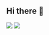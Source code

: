 ## Hi there 👋

<!--
**kursisiddiqsiddiq-ui/kursisiddiqsiddiq-ui** is a ✨ _special_ ✨ repository because its `README.md` (this file) appears on your GitHub profile.

Here are some ideas to get you started:

- 🔭 I’m currently working on ...
- 🌱 I’m currently learning ...
- 👯 I’m looking to collaborate on ...
- 🤔 I’m looking for help with ...
- 💬 Ask me about ...
- 📫 How to reach me: ...
- 😄 Pronouns: ...
- ⚡ Fun fact: ...
-->
![](https://media.giphy.com/media/v1.Y2lkPWVjZjA1ZTQ3Y3lidjcxZDhiNDdtZmJ5M2w2YzJtN2d6ODJ1ODJrZ3hiZWpmbnpjNiZlcD12MV9naWZzX3JlbGF0ZWQmY3Q9Zw/WkeXjFoubG449UdbGh/giphy.gif)
![](https://media.giphy.com/media/v1.Y2lkPWVjZjA1ZTQ3bTAyaTNnejA3OXBhNnhkcDAwaDgzdWZoc3plYzUzdDB2bHd3M2hwdyZlcD12MV9naWZzX3JlbGF0ZWQmY3Q9Zw/fTn01fiFdTd5pL60ln/giphy.gif)
